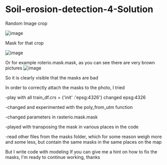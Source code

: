 # Soil-erosion-detection-4-Solution
Random Image crop

![image](https://user-images.githubusercontent.com/36608117/224563583-5267fd5e-9a6f-463a-865e-e56233920ef9.png)

Mask for that crop

![image](https://user-images.githubusercontent.com/36608117/224563637-4410a549-c8c4-4286-adce-4581293c9602.png)

Or for example 
roterio.mask.mask, as you can see there are very brown pictures
![image](https://user-images.githubusercontent.com/36608117/224563663-da329afb-4431-4d7c-b800-f2cc12266b72.png)

So it is clearly visible that the masks are bad

In order to correctly attach the masks to the photo, I tried

-play with all train_df.crs = {'init' :'epsg:4326'} changed epsg:4326

-changed and experimented with the poly_from_utm function

-changed parameters in rasterio.mask.mask

-played with transposing the mask in various places in the code

-read other files from the masks folder, which for some reason weigh more and some less, but contain the same masks in the same places on the map

But I write code with modeling
If you can give me a hint on how to fix the masks, I'm ready to continue working, thanks
